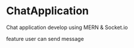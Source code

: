 ﻿# ChatApplication

 Chat application develop using MERN & Socket.io

 feature
 user can send message
 
